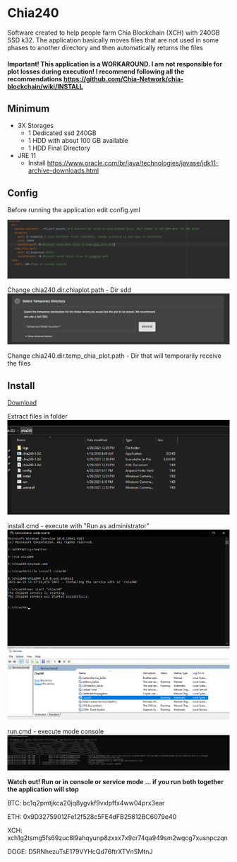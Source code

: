 # Chia240

Software created to help people farm Chia Blockchain (XCH) with 240GB SSD k32.
The application basically moves files that are not used in some phases to another directory and then automatically returns the files


#### Important! This application is a WORKAROUND. I am not responsible for plot losses during execution! I recommend following all the recommendations https://github.com/Chia-Network/chia-blockchain/wiki/INSTALL



## Minimum 
* 3X Storages
   * 1 Dedicated ssd 240GB
   * 1 HDD with about 100 GB available
   * 1 HDD Final Directory
* JRE 11
  * Install https://www.oracle.com/br/java/technologies/javase/jdk11-archive-downloads.html
  
  
## Config


Before running the application edit config.yml

![imagem](https://github.com/HerlanderAlmeida/chia240/blob/main/config.PNG?raw=true)

Change chia240.dir.chiaplot.path  - Dir sdd 
![imagem](https://github.com/HerlanderAlmeida/chia240/blob/main/tempplot.PNG?raw=true)

Change chia240.dir.temp_chia_plot.path - Dir that will temporarily receive the files



## Install
 
 [Download](https://github.com/HerlanderAlmeida/chia240/blob/main/chia240.zip)
 
 Extract files in folder
 ![imagem](https://github.com/HerlanderAlmeida/chia240/blob/main/dirextract.PNG?raw=true)
 
 install.cmd - execute with "Run as administrator"
 ![install](https://github.com/HerlanderAlmeida/chia240/blob/main/install_service.PNG?raw=true)
 ![valid service](https://github.com/HerlanderAlmeida/chia240/blob/main/install_service_valid.PNG?raw=true)
 
 run.cmd - execute mode console
 ![run console](https://github.com/HerlanderAlmeida/chia240/blob/main/run-console.PNG?raw=true)
 
**Watch out! Run or in console or service mode ... if you run both together the application will stop**


BTC: bc1q2pmtjkca20jq8ygvkf9vxlpffx4ww04prx3ear

ETH: 0x9D32759012Fe12f528c5FE4dFB25812BC6079e40

XCH: xch1g2tsmg5fs69zuc8l9ahqyunp8zxxx7x9cr74qa949sm2wqcg7xusnpczqn

DOGE: D5RNhezuTsE179VYHcQd76ftrXTVnSMtnJ








